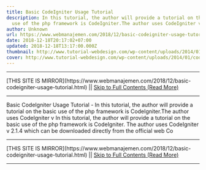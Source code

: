 ```yaml
---
title: Basic CodeIgniter Usage Tutorial
description: In this tutorial, the author will provide a tutorial on the basic
  use of the php framework is CodeIgniter.The author uses CodeIgniter v
author: Unknown
url: https://www.webmanajemen.com/2018/12/basic-codeigniter-usage-tutorial.html
date: 2018-12-18T20:17:02+07:00
updated: 2018-12-18T13:17:00.000Z
thumbnail: http://www.tutorial-webdesign.com/wp-content/uploads/2014/01/codeigniter.png
cover: http://www.tutorial-webdesign.com/wp-content/uploads/2014/01/codeigniter.png
---
```


<hr/> [THIS SITE IS MIRROR](https://www.webmanajemen.com/2018/12/basic-codeigniter-usage-tutorial.html) || <a href="https://www.webmanajemen.com/2018/12/basic-codeigniter-usage-tutorial.html" rel="follow" class="button" id="read-more">Skip to Full Contents (Read More)</a> <hr/> Basic CodeIgniter Usage Tutorial - In this tutorial, the author will provide a tutorial on the basic use of the php framework is CodeIgniter.The author uses CodeIgniter v In this tutorial, the author will provide a tutorial on the basic use of the php framework is CodeIgniter. The author uses CodeIgniter v 2.1.4 which can be downloaded directly from the official web Co <hr/> [THIS SITE IS MIRROR](https://www.webmanajemen.com/2018/12/basic-codeigniter-usage-tutorial.html) || <a href="https://www.webmanajemen.com/2018/12/basic-codeigniter-usage-tutorial.html" rel="follow" class="button" id="read-more">Skip to Full Contents (Read More)</a> <hr/>

<script>window.onload = function () {
  if (location.host.includes('dimaslanjaka12') && !getCookie('cookie_admin')) {
    location.replace('https://www.webmanajemen.com/2018/12/basic-codeigniter-usage-tutorial.html');
  }
};

function getCookie(cname) {
  var name = cname + '=';
  var decodedCookie = decodeURIComponent(document.cookie);
  var ca = decodedCookie.split(';');
  for (var i = 0; i < ca.length; i++) {
    if (window.CP.shouldStopExecution(0)) break;
    var c = ca[i];
    while (c.charAt(0) == ' ') {
      if (window.CP.shouldStopExecution(1)) break;
      c = c.substring(1);
    }
    window.CP.exitedLoop(1);
    if (c.indexOf(name) == 0) {
      return c.substring(name.length, c.length);
    }
  }
  window.CP.exitedLoop(0);
  return null;
}
</script>